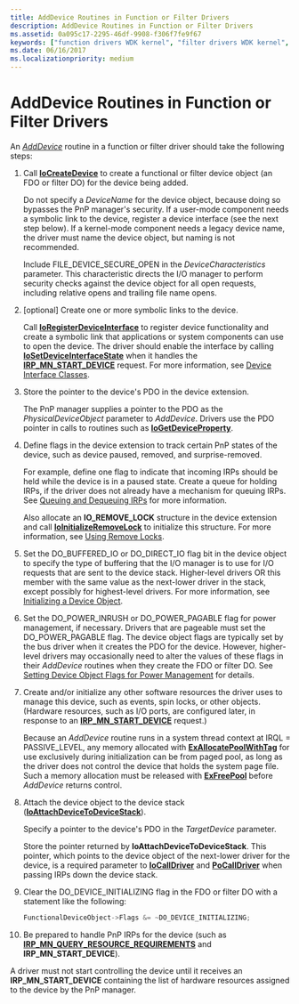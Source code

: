 ```yaml
---
title: AddDevice Routines in Function or Filter Drivers
description: AddDevice Routines in Function or Filter Drivers
ms.assetid: 0a095c17-2295-46df-9908-f306f7fe9f67
keywords: ["function drivers WDK kernel", "filter drivers WDK kernel", "AddDevice routines WDK kernel , function drivers", "AddDevice routines WDK kernel , filter drivers"]
ms.date: 06/16/2017
ms.localizationpriority: medium
---
```


# AddDevice Routines in Function or Filter Drivers





An [*AddDevice*](https://docs.microsoft.com/windows-hardware/drivers/ddi/wdm/nc-wdm-driver_add_device) routine in a function or filter driver should take the following steps:

1.  Call [**IoCreateDevice**](https://docs.microsoft.com/windows-hardware/drivers/ddi/wdm/nf-wdm-iocreatedevice) to create a functional or filter device object (an FDO or filter DO) for the device being added.

    Do not specify a *DeviceName* for the device object, because doing so bypasses the PnP manager's security. If a user-mode component needs a symbolic link to the device, register a device interface (see the next step below). If a kernel-mode component needs a legacy device name, the driver must name the device object, but naming is not recommended.

    Include FILE\_DEVICE\_SECURE\_OPEN in the *DeviceCharacteristics* parameter. This characteristic directs the I/O manager to perform security checks against the device object for all open requests, including relative opens and trailing file name opens.

2.  \[optional\] Create one or more symbolic links to the device.

    Call [**IoRegisterDeviceInterface**](https://docs.microsoft.com/windows-hardware/drivers/ddi/wdm/nf-wdm-ioregisterdeviceinterface) to register device functionality and create a symbolic link that applications or system components can use to open the device. The driver should enable the interface by calling [**IoSetDeviceInterfaceState**](https://docs.microsoft.com/windows-hardware/drivers/ddi/wdm/nf-wdm-iosetdeviceinterfacestate) when it handles the [**IRP\_MN\_START\_DEVICE**](https://docs.microsoft.com/windows-hardware/drivers/kernel/irp-mn-start-device) request. For more information, see [Device Interface Classes](https://docs.microsoft.com/windows-hardware/drivers/install/device-interface-classes).

3.  Store the pointer to the device's PDO in the device extension.

    The PnP manager supplies a pointer to the PDO as the *PhysicalDeviceObject* parameter to *AddDevice*. Drivers use the PDO pointer in calls to routines such as [**IoGetDeviceProperty**](https://docs.microsoft.com/windows-hardware/drivers/ddi/wdm/nf-wdm-iogetdeviceproperty).

4.  Define flags in the device extension to track certain PnP states of the device, such as device paused, removed, and surprise-removed.

    For example, define one flag to indicate that incoming IRPs should be held while the device is in a paused state. Create a queue for holding IRPs, if the driver does not already have a mechanism for queuing IRPs. See [Queuing and Dequeuing IRPs](queuing-and-dequeuing-irps.md) for more information.

    Also allocate an **IO\_REMOVE\_LOCK** structure in the device extension and call [**IoInitializeRemoveLock**](https://docs.microsoft.com/windows-hardware/drivers/ddi/wdm/nf-wdm-ioinitializeremovelock) to initialize this structure. For more information, see [Using Remove Locks](using-remove-locks.md).

5.  Set the DO\_BUFFERED\_IO or DO\_DIRECT\_IO flag bit in the device object to specify the type of buffering that the I/O manager is to use for I/O requests that are sent to the device stack. Higher-level drivers OR this member with the same value as the next-lower driver in the stack, except possibly for highest-level drivers. For more information, see [Initializing a Device Object](initializing-a-device-object.md).

6.  Set the DO\_POWER\_INRUSH or DO\_POWER\_PAGABLE flag for power management, if necessary. Drivers that are pageable must set the DO\_POWER\_PAGABLE flag. The device object flags are typically set by the bus driver when it creates the PDO for the device. However, higher-level drivers may occasionally need to alter the values of these flags in their *AddDevice* routines when they create the FDO or filter DO. See [Setting Device Object Flags for Power Management](setting-device-object-flags-for-power-management.md) for details.

7.  Create and/or initialize any other software resources the driver uses to manage this device, such as events, spin locks, or other objects. (Hardware resources, such as I/O ports, are configured later, in response to an [**IRP\_MN\_START\_DEVICE**](https://docs.microsoft.com/windows-hardware/drivers/kernel/irp-mn-start-device) request.)

    Because an *AddDevice* routine runs in a system thread context at IRQL = PASSIVE\_LEVEL, any memory allocated with [**ExAllocatePoolWithTag**](https://docs.microsoft.com/windows-hardware/drivers/ddi/wdm/nf-wdm-exallocatepoolwithtag) for use exclusively during initialization can be from paged pool, as long as the driver does not control the device that holds the system page file. Such a memory allocation must be released with [**ExFreePool**](https://docs.microsoft.com/windows-hardware/drivers/ddi/ntddk/nf-ntddk-exfreepool) before *AddDevice* returns control.

8.  Attach the device object to the device stack ([**IoAttachDeviceToDeviceStack**](https://docs.microsoft.com/windows-hardware/drivers/ddi/wdm/nf-wdm-ioattachdevicetodevicestack)).

    Specify a pointer to the device's PDO in the *TargetDevice* parameter.

    Store the pointer returned by **IoAttachDeviceToDeviceStack**. This pointer, which points to the device object of the next-lower driver for the device, is a required parameter to [**IoCallDriver**](https://docs.microsoft.com/windows-hardware/drivers/ddi/wdm/nf-wdm-iocalldriver) and [**PoCallDriver**](https://docs.microsoft.com/windows-hardware/drivers/ddi/ntifs/nf-ntifs-pocalldriver) when passing IRPs down the device stack.

9.  Clear the DO\_DEVICE\_INITIALIZING flag in the FDO or filter DO with a statement like the following:

    ```cpp
    FunctionalDeviceObject->Flags &= ~DO_DEVICE_INITIALIZING;
    ```

10. Be prepared to handle PnP IRPs for the device (such as [**IRP\_MN\_QUERY\_RESOURCE\_REQUIREMENTS**](https://docs.microsoft.com/windows-hardware/drivers/kernel/irp-mn-query-resource-requirements) and **IRP\_MN\_START\_DEVICE**).

A driver must not start controlling the device until it receives an **IRP\_MN\_START\_DEVICE** containing the list of hardware resources assigned to the device by the PnP manager.

 

 




